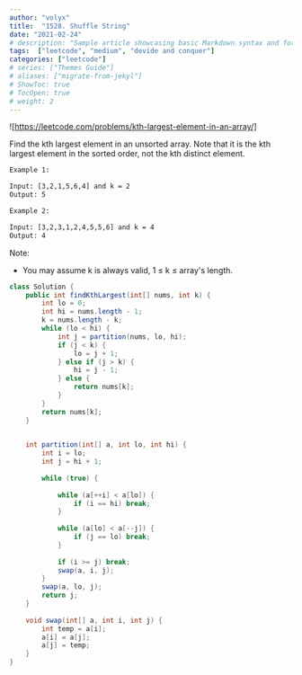 ```yaml
---
author: "volyx"
title:  "1528. Shuffle String"
date: "2021-02-24"
# description: "Sample article showcasing basic Markdown syntax and formatting for HTML elements."
tags:  ["leetcode", "medium", "devide and conquer"]
categories: ["leetcode"]
# series: ["Themes Guide"]
# aliases: ["migrate-from-jekyl"]
# ShowToc: true
# TocOpen: true
# weight: 2
---
```


![https://leetcode.com/problems/kth-largest-element-in-an-array/]

Find the kth largest element in an unsorted array. Note that it is the kth largest element in the sorted order, not the kth distinct element.

```txt
Example 1:

Input: [3,2,1,5,6,4] and k = 2
Output: 5

Example 2:

Input: [3,2,3,1,2,4,5,5,6] and k = 4
Output: 4
```

Note:

- You may assume k is always valid, 1 ≤ k ≤ array's length.

```java
class Solution {
    public int findKthLargest(int[] nums, int k) {
        int lo = 0;
        int hi = nums.length - 1;
        k = nums.length - k;
        while (lo < hi) {
            int j = partition(nums, lo, hi);
            if (j < k) {
                lo = j + 1;
            } else if (j > k) {
                hi = j - 1;
            } else {
                return nums[k];
            }
        }
        return nums[k];
    }

    
    int partition(int[] a, int lo, int hi) {
        int i = lo;
        int j = hi + 1;
        
        while (true) {
            
            while (a[++i] < a[lo]) {
                if (i == hi) break;
            }
            
            while (a[lo] < a[--j]) {
                if (j == lo) break;
            }
            
            if (i >= j) break;
            swap(a, i, j);
        }
        swap(a, lo, j);
        return j;
    } 
    
    void swap(int[] a, int i, int j) {
        int temp = a[i];
        a[i] = a[j];
        a[j] = temp;
    }
}
